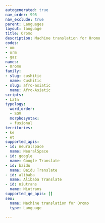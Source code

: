 ```yaml
---
autogenerated: true
nav_order: 995
nav_exclude: true
parent: Languages
layout: language
title: Oromo
description: Machine translation for Oromo
codes:
- om
- orm
- gaz
names:
- Oromo
family:
- slug: cushitic
  name: Cushitic
- slug: afro-asiatic
  name: Afro-Asiatic
scripts:
- Latn
typology:
  word_order:
  - SOV
  morphosyntax:
  - fusional
territories:
- ke
- et
supported_apis:
- id: neuralspace
  name: NeuralSpace
- id: google
  name: Google Translate
- id: baidu
  name: Baidu Translate
- id: alibaba
  name: Alibaba Translate
- id: niutrans
  name: Niutrans
supported_qe_apis: []
seo:
  name: Machine translation for Oromo
  type: Language

---
```


